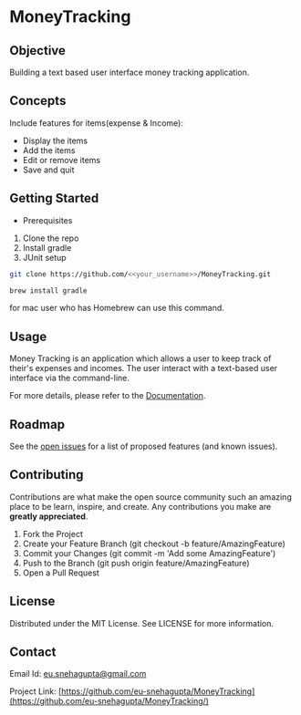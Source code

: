 # MoneyTracking

## Objective
Building a text based user interface money tracking application. 

## Concepts
Include features for items(expense & Income):
+ Display the items
+ Add the items
+ Edit or remove items
+ Save and quit

## Getting Started
+ Prerequisites
1. Clone the repo
2. Install gradle
3. JUnit setup

```bash
git clone https://github.com/<<your_username>>/MoneyTracking.git
```

```bash
brew install gradle
```
for mac user who has Homebrew can use this command.


## Usage
Money Tracking is an application which allows a user to keep track of their's expenses and incomes. The user interact with a text-based user interface via the command-line.

For more details, please refer to the [Documentation](https://github.com/eu-snehagupta/MoneyTracking/tree/main/documentation).

## Roadmap
See the [open issues](https://github.com/eu-snehagupta/MoneyTracking/issues) for a list of proposed features (and known issues).

## Contributing
Contributions are what make the open source community such an amazing place to be learn, inspire, and create. Any contributions you make are **greatly appreciated**.
1. Fork the Project
2. Create your Feature Branch (git checkout -b feature/AmazingFeature)
3. Commit your Changes (git commit -m 'Add some AmazingFeature')
4. Push to the Branch (git push origin feature/AmazingFeature)
5. Open a Pull Request

## License
Distributed under the MIT License. See LICENSE for more information.

## Contact
Email Id: [eu.snehagupta@gmail.com](eu.snehagupta@gmail.com)

Project Link: [https://github.com/eu-snehagupta/MoneyTracking](https://github.com/eu-snehagupta/MoneyTracking/)



